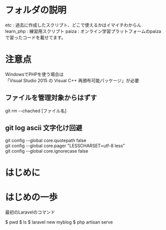 # フォルダの説明

etc : 過去に作成したスクリプト、どこで使えるかはイマイチわからん
learn_php : 練習用スクリプト
paiza : オンライン学習プラットフォームのpaizaで習ったコードを載せてます。

# 注意点
WindowsでPHPを使う場合は  
「Visual Studio 2015 の Visual C++ 再頒布可能パッケージ」が必要  

## ファイルを管理対象からはずす
git rm --chached [ファイル名]

## git log ascii 文字化け回避
git config --global core.quotepath false  
git config --global core.pager "LESSCHARSET=utf-8 less"   
git config --global core.ignorecase false  

# はじめに

# はじめの一歩

最初のLaravelのコマンド  

$ pwd
$ ls
$ laravel new myblog
$ php artisan serve



